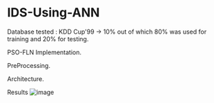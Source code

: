 # IDS-Using-ANN

Database tested : KDD Cup'99 -> 10% out of which 80% was used for training and 20% for testing.

PSO-FLN Implementation.

PreProcessing.

Architecture.

Results
![image](https://user-images.githubusercontent.com/118728873/212891953-cd142470-ea16-4f7a-b928-c19c268f1f9f.png)
